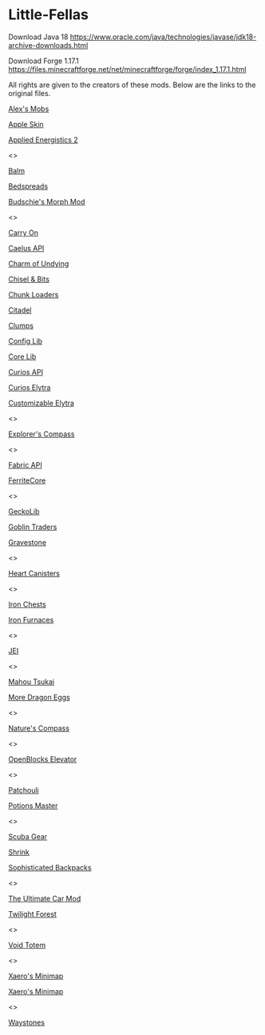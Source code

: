 # Little-Fellas

Download Java 18
https://www.oracle.com/java/technologies/javase/jdk18-archive-downloads.html


Download Forge 1.17.1
https://files.minecraftforge.net/net/minecraftforge/forge/index_1.17.1.html

All rights are given to the creators of these mods.
Below are the links to the original files.

[Alex's Mobs](https://www.curseforge.com/minecraft/mc-mods/alexs-mobs/files/all?filter-game-version=2020709689%3A8516)

[Apple Skin](https://www.curseforge.com/minecraft/mc-mods/appleskin/files/all?filter-game-version=2020709689%3A8516)

[Applied Energistics 2](https://www.curseforge.com/minecraft/mc-mods/applied-energistics-2/files/all?filter-game-version=2020709689%3A8516)

<>

[Balm](https://www.curseforge.com/minecraft/mc-mods/balm/files/all?filter-game-version=2020709689%3A8516)

[Bedspreads](https://www.curseforge.com/minecraft/mc-mods/bedspreads/files/all?filter-game-version=2020709689%3A8516)

[Budschie's Morph Mod](https://www.curseforge.com/minecraft/mc-mods/budschies-morph-mod/files/all?filter-game-version=2020709689%3A8516)

<>

[Carry On](https://www.curseforge.com/minecraft/mc-mods/carry-on/files/all?filter-game-version=2020709689%3A8516)

[Caelus API](https://www.curseforge.com/minecraft/mc-mods/caelus/files/all?filter-game-version=2020709689%3A8516)

[Charm of Undying](https://www.curseforge.com/minecraft/mc-mods/charm-of-undying)

[Chisel & Bits](https://www.curseforge.com/minecraft/mc-mods/chisels-bits/files/all?filter-game-version=2020709689%3A8516)

[Chunk Loaders](https://www.curseforge.com/minecraft/mc-mods/chunk-loaders/files/all?filter-game-version=2020709689%3A8516)

[Citadel](https://www.curseforge.com/minecraft/mc-mods/citadel/files/all?filter-game-version=2020709689%3A8516)

[Clumps](https://www.curseforge.com/minecraft/mc-mods/clumps/files/all?filter-game-version=2020709689%3A8516)

[Config Lib](https://www.curseforge.com/minecraft/mc-mods/supermartijn642s-config-lib/files/all?filter-game-version=2020709689%3A8516)

[Core Lib](https://www.curseforge.com/minecraft/mc-mods/supermartijn642s-core-lib/files/all?filter-game-version=2020709689%3A8516)

[Curios API](https://www.curseforge.com/minecraft/mc-mods/curios/files/all?filter-game-version=2020709689%3A8516)

[Curios Elytra](https://www.curseforge.com/minecraft/mc-mods/curious-elytra/files/all?filter-game-version=2020709689%3A8516)

[Customizable Elytra](https://www.curseforge.com/minecraft/mc-mods/customizable-elytra/files/all?filter-game-version=2020709689%3A8516)

<>

[Explorer's Compass](https://www.curseforge.com/minecraft/mc-mods/explorers-compass/files/all?filter-game-version=2020709689%3A8516)

<>

[Fabric API](https://www.curseforge.com/minecraft/mc-mods/fabric-api/files/all?filter-game-version=2020709689%3A8516)

[FerriteCore](https://www.curseforge.com/minecraft/mc-mods/ferritecore/files/all?filter-game-version=2020709689%3A8516)

<>

[GeckoLib](https://www.curseforge.com/minecraft/mc-mods/geckolib/files/all?filter-game-version=2020709689%3A8516)

[Goblin Traders](https://www.curseforge.com/minecraft/mc-mods/goblin-traders/files/all?filter-game-version=2020709689%3A8516)

[Gravestone](https://www.curseforge.com/minecraft/mc-mods/gravestone-mod/files/all?filter-game-version=2020709689%3A8516)

<>

[Heart Canisters](https://www.curseforge.com/minecraft/mc-mods/baubley-heart-canisters/files/all?filter-game-version=2020709689%3A8516)

<>

[Iron Chests](https://www.curseforge.com/minecraft/mc-mods/iron-chests/files/all?filter-game-version=2020709689%3A8516)

[Iron Furnaces](https://www.curseforge.com/minecraft/mc-mods/iron-furnaces/files/all?filter-game-version=2020709689%3A8516)

<>

[JEI](https://www.curseforge.com/minecraft/mc-mods/jei/files/all?filter-game-version=2020709689%3A8516)

<>

[Mahou Tsukai](https://www.curseforge.com/minecraft/mc-mods/mahou-tsukai/files/all?filter-game-version=2020709689%3A8516)

[More Dragon Eggs](https://www.curseforge.com/minecraft/mc-mods/more-dragon-eggs/files/all?filter-game-version=2020709689%3A8516)

<>

[Nature's Compass](https://www.curseforge.com/minecraft/mc-mods/natures-compass/files/all?filter-game-version=2020709689%3A8516)

<>

[OpenBlocks Elevator](https://www.curseforge.com/minecraft/mc-mods/openblocks-elevator/files/all?filter-game-version=2020709689%3A8516)

<>

[Patchouli](https://www.curseforge.com/minecraft/mc-mods/patchouli/files/all?filter-game-version=2020709689%3A8516)

[Potions Master](https://www.curseforge.com/minecraft/mc-mods/potionsmaster/files/all?filter-game-version=2020709689%3A8516)

<>

[Scuba Gear](https://www.curseforge.com/minecraft/mc-mods/scuba-gear/files/all?filter-game-version=2020709689%3A8516)

[Shrink](https://www.curseforge.com/minecraft/mc-mods/shrink_/files/all?filter-game-version=2020709689%3A8516)

[Sophisticated Backpacks](https://www.curseforge.com/minecraft/mc-mods/sophisticated-backpacks)

<>

[The Ultimate Car Mod](https://www.curseforge.com/minecraft/mc-mods/ultimate-car-mod/files/all?filter-game-version=2020709689%3A8516)

[Twilight Forest](https://www.curseforge.com/minecraft/mc-mods/the-twilight-forest/files/all?filter-game-version=2020709689%3A8516)

<>

[Void Totem](https://www.curseforge.com/minecraft/mc-mods/voidtotem/files/all?filter-game-version=2020709689%3A8516)

<>

[Xaero's Minimap](https://www.curseforge.com/minecraft/mc-mods/xaeros-minimap/files/all?filter-game-version=2020709689%3A8516)

[Xaero's Minimap](http://adfoc.us/serve/sitelinks/?id=190660&url=https://chocolateminecraft.com/mods2/minimap/Xaeros_Minimap_22.9.3_Forge_1.17.1.jar)

<>

[Waystones](https://www.curseforge.com/minecraft/mc-mods/waystones/files/all?filter-game-version=2020709689%3A8516)
